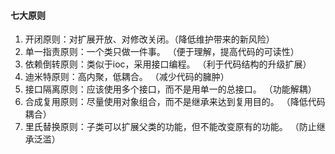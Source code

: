 #### 七大原则
1. 开闭原则：对扩展开放、对修改关闭。（降低维护带来的新风险）
2. 单一指责原则：一个类只做一件事。 （便于理解，提高代码的可读性）
3. 依赖倒转原则：类似于ioc，采用接口编程。 （利于代码结构的升级扩展）
4. 迪米特原则：高内聚，低耦合。 （减少代码的臃肿）
5. 接口隔离原则：应该使用多个接口，而不是用单一的总接口。 （功能解耦）
6. 合成复用原则：尽量使用对象组合，而不是继承来达到复用目的。 （降低代码耦合）
7. 里氏替换原则：子类可以扩展父类的功能，但不能改变原有的功能。 （防止继承泛滥）
 
